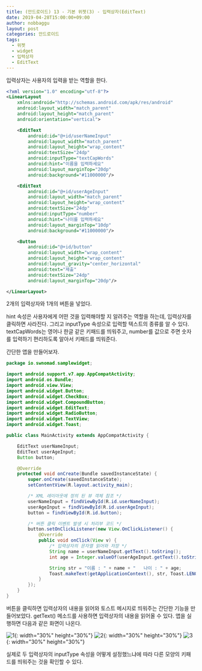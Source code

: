 ```yaml
---
title: (안드로이드) 13 - 기본 위젯(3) - 입력상자(EditText)
date: 2019-04-28T15:00:00+09:00
author: nobbaggu
layout: post
categories: 안드로이드
tags:
  - 위젯
  - widget
  - 입력상자
  - EditText
---
```


입력상자는 사용자의 입력을 받는 역할을 한다.

~~~ xml
<?xml version="1.0" encoding="utf-8"?>
<LinearLayout
    xmlns:android="http://schemas.android.com/apk/res/android"
    android:layout_width="match_parent"
    android:layout_height="match_parent"
    android:orientation="vertical">

    <EditText
        android:id="@+id/userNameInput"
        android:layout_width="match_parent"
        android:layout_height="wrap_content"
        android:textSize="24dp"
        android:inputType="textCapWords"
        android:hint="이름을 입력하세요"
        android:layout_marginTop="20dp"
        android:background="#11000000"/>

    <EditText
        android:id="@+id/userAgeInput"
        android:layout_width="match_parent"
        android:layout_height="wrap_content"
        android:textSize="24dp"
        android:inputType="number"
        android:hint="나이를 입력하세요"
        android:layout_marginTop="10dp"
        android:background="#11000000"/>

    <Button
        android:id="@+id/button"
        android:layout_width="wrap_content"
        android:layout_height="wrap_content"
        android:layout_gravity="center_horizontal"
        android:text="제출"
        android:textSize="24dp"
        android:layout_marginTop="20dp"/>

</LinearLayout>
~~~

2개의 입력상자와 1개의 버튼을 넣었다.

hint 속성은 사용자에게 어떤 것을 입력해야할 지 알려주는 역할을 하는데, 입력상자를 클릭하면 사라진다. 그리고 inputType 속성으로 입력할 텍스트의 종류를 알 수 있다. textCapWords는 영어나 한글 같은 키패드를 띄워주고, number를 값으로 주면 숫자를 입력하기 편리하도록 알아서 키패드를 띄워준다.

간단한 앱을 만들어보자.

~~~ java
package io.swnomad.samplewidget;

import android.support.v7.app.AppCompatActivity;
import android.os.Bundle;
import android.view.View;
import android.widget.Button;
import android.widget.CheckBox;
import android.widget.CompoundButton;
import android.widget.EditText;
import android.widget.RadioButton;
import android.widget.TextView;
import android.widget.Toast;

public class MainActivity extends AppCompatActivity {

    EditText userNameInput;
    EditText userAgeInput;
    Button button;

    @Override
    protected void onCreate(Bundle savedInstanceState) {
        super.onCreate(savedInstanceState);
        setContentView(R.layout.activity_main);

        /* XML 레이아웃에 정의 된 뷰 객체 참조 */
        userNameInput = findViewById(R.id.userNameInput);
        userAgeInput = findViewById(R.id.userAgeInput);
        button = findViewById(R.id.button);

        /* 버튼 클릭 이벤트 발생 시 처리부 코드 */
        button.setOnClickListener(new View.OnClickListener() {
            @Override
            public void onClick(View v) {
                /* 입력상자의 문자열 읽어와 저장 */
                String name = userNameInput.getText().toString();
                int age = Integer.valueOf(userAgeInput.getText().toString());

                String str = "이름 : " + name + "   나이 : " + age;
                Toast.makeText(getApplicationContext(), str, Toast.LENGTH_LONG).show();
            }
        });
    }
}
~~~

버튼을 클릭하면 입력상자의 내용을 읽어와 토스트 메시지로 띄워주는 간단한 기능을 만들어보았다. getText() 메소드를 사용하면 입력상자의 내용을 읽어올 수 있다. 앱을 실행하면 다음과 같은 화면이 나온다.

![1](https://nobbaggu.github.io/images/android/13/1.jpg){: width="30%" height="30%"}
![2](https://nobbaggu.github.io/images/android/13/2.jpg){: width="30%" height="30%"}
![3](https://nobbaggu.github.io/images/android/13/3.jpg){: width="30%" height="30%"}

실제로 두 입력상자의 inputType 속성을 어떻게 설정했느냐에 따라 다른 모양의 키패드를 띄워주는 것을 확인할 수 있다.